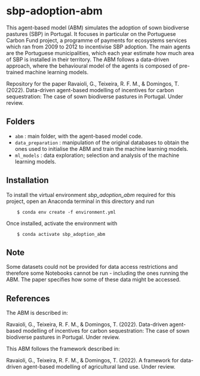 # sbp-adoption-abm

This agent-based model (ABM) simulates the adoption of sown biodiverse pastures (SBP) in Portugal. It focuses in particular on the Portuguese Carbon Fund project, a programme of payments for ecosystems services which ran from 2009 to 2012 to incentivise SBP adoption. 
The main agents are the Portuguese municipalities, which each year estimate how much area of SBP is installed in their territory. The ABM follows a data-driven approach, where the behavioural model of the agents is composed of pre-trained machine learning models.

Repository for the paper Ravaioli, G., Teixeira, R. F. M., & Domingos, T. (2022). Data-driven agent-based modelling of incentives for carbon sequestration: The case of sown biodiverse pastures in Portugal. Under review.

## Folders

* ``abm`` : main folder, with the agent-based model code.
* ``data_preparation`` : manipulation of the original databases to obtain the ones used to initialise the ABM and train the machine learning models.
* ``ml_models`` : data exploration; selection and analysis of the machine learning models.

## Installation

To install the virtual environment *sbp_adoption_abm* required for this project, open an Anaconda terminal in this directory and run
```
    $ conda env create -f environment.yml
```
Once installed, activate the environment with
```
    $ conda activate sbp_adoption_abm
```


## Note

Some datasets could not be provided for data access restrictions and therefore some Notebooks cannot be run - including the ones running the ABM. The paper specifies how some of these data might be accessed.

## References

The ABM is described in:

Ravaioli, G., Teixeira, R. F. M., & Domingos, T. (2022). Data-driven agent-based modelling of incentives for carbon sequestration: The case of sown biodiverse pastures in Portugal. Under review.

This ABM follows the framework described in:

Ravaioli, G., Teixeira, R. F. M., & Domingos, T. (2022). A framework for data-driven agent-based modelling of agricultural land use. Under review.
